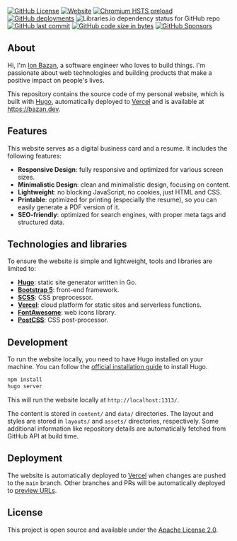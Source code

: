 [![GitHub License](https://img.shields.io/github/license/IonBazan/bazan.dev)](LICENSE)
[![Website](https://img.shields.io/website?url=https%3A%2F%2Fbazan.dev)](https://bazan.dev)
[![Chromium HSTS preload](https://img.shields.io/hsts/preload/bazan.dev)](https://hstspreload.org/?domain=bazan.dev)
[![GitHub deployments](https://img.shields.io/github/deployments/IonBazan/bazan.dev/Production)](https://github.com/IonBazan/bazan.dev/deployments)
![Libraries.io dependency status for GitHub repo](https://img.shields.io/librariesio/github/IonBazan/bazan.dev)
[![GitHub last commit](https://img.shields.io/github/last-commit/IonBazan/bazan.dev)](https://github.com/IonBazan/bazan.dev)
[![GitHub code size in bytes](https://img.shields.io/github/languages/code-size/IonBazan/bazan.dev)](https://github.com/IonBazan/bazan.dev)
[![GitHub Sponsors](https://img.shields.io/github/sponsors/IonBazan)](https://github.com/sponsors/IonBazan)

## About

Hi, I'm [Ion Bazan](https://bazan.dev/), a software engineer who loves to build things.
I'm passionate about web technologies and building products that make a positive impact on people's lives.

This repository contains the source code of my personal website, which is built with [Hugo](https://gohugo.io/), automatically deployed to [Vercel](https://vercel.com/) and is available at https://bazan.dev. 

## Features

This website serves as a digital business card and a resume. It includes the following features:

- **Responsive Design**: fully responsive and optimized for various screen sizes.
- **Minimalistic Design**: clean and minimalistic design, focusing on content.
- **Lightweight**: no blocking JavaScript, no cookies, just HTML and CSS.
- **Printable**: optimized for printing (especially the resume), so you can easily generate a PDF version of it.
- **SEO-friendly**: optimized for search engines, with proper meta tags and structured data.

## Technologies and libraries

To ensure the website is simple and lightweight, tools and libraries are limited to:

- **[Hugo](https://gohugo.io/)**: static site generator written in Go.
- **[Bootstrap 5](https://getbootstrap.com/)**: front-end framework.
- **[SCSS](https://sass-lang.com/)**: CSS preprocessor.
- **[Vercel](https://vercel.com/)**: cloud platform for static sites and serverless functions.
- **[FontAwesome](https://fontawesome.com/)**: web icons library.
- **[PostCSS](https://postcss.org/)**: CSS post-processor.

## Development

To run the website locally, you need to have Hugo installed on your machine. You can follow the [official installation guide](https://gohugo.io/getting-started/installing/) to install Hugo.

```bash
npm install
hugo server
```

This will run the website locally at `http://localhost:1313/`.

The content is stored in `content/` and `data/` directories. The layout and styles are stored in `layouts/` and `assets/` directories, respectively.
Some additional information like repository details are automatically fetched from GitHub API at build time.

## Deployment

The website is automatically deployed to [Vercel](https://vercel.com/) when changes are pushed to the `main` branch. 
Other branches and PRs will be automatically deployed to [preview URLs](https://vercel.com/docs/deployments/preview-deployments).

## License

This project is open source and available under the [Apache License 2.0](LICENSE).
